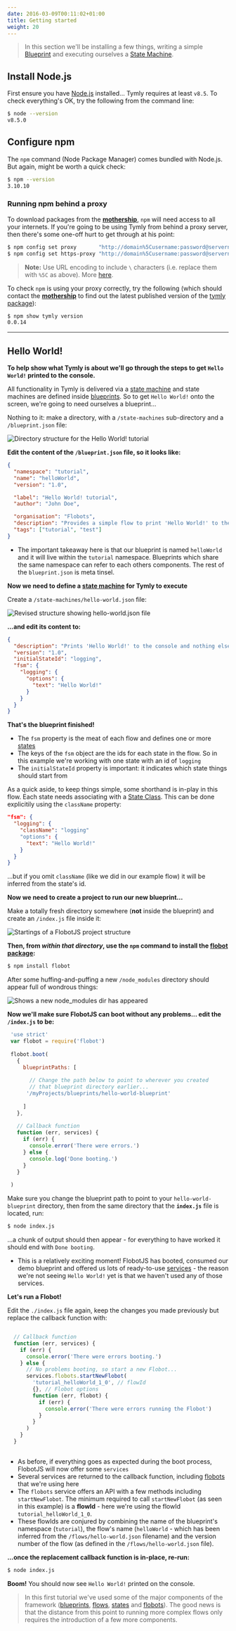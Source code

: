```yaml
---
date: 2016-03-09T00:11:02+01:00
title: Getting started
weight: 20
---
```

> In this section we'll be installing a few things, writing a simple [Blueprint](/key-concepts/#blueprints) and executing ourselves a [State Machine](/key-concepts/#state-machines).

## Install Node.js

First ensure you have [Node.js](https://nodejs.org/en/) installed... Tymly requires at least `v8.5`.
To check everything's OK, try the following from the command line:

``` sh
$ node --version
v8.5.0
```

## Configure npm

The `npm` command (Node Package Manager) comes bundled with Node.js. But again, might be worth a quick check:

``` sh
$ npm --version
3.10.10
```

### Running npm behind a proxy

To download packages from the __[mothership](https://www.npmjs.com/)__, `npm` will need access to all your internets.
If you're going to be using Tymly from behind a proxy server, then there's some one-off hurt to get through at his point:

``` sh
$ npm config set proxy       "http://domain%5Cusername:password@servername:port/"
$ npm config set https-proxy "http://domain%5Cusername:password@servername:port/"
```

> __Note:__ Use URL encoding to include `\` characters (i.e. replace them with `%5C` as above). More [here](http://stackoverflow.com/questions/25660936/using-npm-behind-corporate-proxy-pac).

To check `npm` is using your proxy correctly, try the following (which should contact the __[mothership](https://www.npmjs.com/)__ to find out the latest published version of the [tymly package](https://www.npmjs.com/package/tymly)):

```sh
$ npm show tymly version
0.0.14
```

<hr>

## Hello World!

__To help show what Tymly is about we'll go through the steps to get `Hello World!` printed to the console.__

All functionality in Tymly is delivered via a [state machine](/key-concepts/#state-machines) and state machines are defined inside [blueprints](/key-concepts/#blueprints).
So to get `Hello World!` onto the screen, we're going to need ourselves a blueprint...

Nothing to it: make a directory, with a `/state-machines` sub-directory and a `/blueprint.json` file:

![Directory structure for the Hello World! tutorial](/images/hello-world-directory-structure.png)

__Edit the content of the `/blueprint.json` file, so it looks like:__
 
``` json
{
  "namespace": "tutorial",
  "name": "helloWorld",
  "version": "1.0",

  "label": "Hello World! tutorial",
  "author": "John Doe",

  "organisation": "Flobots",
  "description": "Provides a simple flow to print 'Hello World!' to the console",
  "tags": ["tutorial", "test"] 
}
```

- The important takeaway here is that our blueprint is named `helloWorld` and it will live within the `tutorial` namespace. Blueprints which share the same namespace can refer to each others components. The rest of the `blueprint.json` is meta tinsel.
 
__Now we need to define a [state machine](/key-concepts/#state-machines) for Tymly to execute__

Create a `/state-machines/hello-world.json` file:

![Revised structure showing hello-world.json file](/images/hello-world-json.png)

__...and edit its content to:__

``` json
{
  "description": "Prints 'Hello World!' to the console and nothing else",
  "version": "1.0",
  "initialStateId": "logging",
  "fsm": {
    "logging": {
      "options": {
        "text": "Hello World!"
      }     
    }    
  }  
}
```

__That's the blueprint finished!__

- The `fsm` property is the meat of each flow and defines one or more [states](/key-concepts/#states)
- The keys of the `fsm` object are the ids for each state in the flow. So in this example we're working with one state with an id of `logging`
- The `initialStateId` property is important: it indicates which state things should start from

As a quick aside, to keep things simple, some shorthand is in-play in this flow.
Each state needs associating with a [State Class](/core-components/#list-of-state-classes). This can be done explicitily using the `className` property:
 
``` json
"fsm": {
  "logging": {
    "className": "logging"
    "options": {
      "text": "Hello World!"     
    }    
  }  
}
```

...but if you omit `className` (like we did in our example flow) it will be inferred from the state's id.

__Now we need to create a project to run our new blueprint...__

Make a totally fresh directory somewhere (__not__ inside the blueprint) and create an `/index.js` file inside it:

![Startings of a FlobotJS project structure](/images/hello-world-flobot.png)

__Then, from _within that directory_, use the `npm` command to install the [flobot package](https://www.npmjs.com/package/flobot):__

``` sh
$ npm install flobot
```

After some huffing-and-puffing a new `/node_modules` directory should appear full of wondrous things:

![Shows a new node_modules dir has appeared](/images/node_modules.png)

__Now we'll make sure FlobotJS can boot without any problems... edit the `/index.js` to be:__
 
``` javascript
 'use strict'
 var flobot = require('flobot')
 
 flobot.boot(
   {
     blueprintPaths: [
     
       // Change the path below to point to wherever you created
       // that blueprint directory earlier...
      '/myProjects/blueprints/hello-world-blueprint'
      
     ]
   },
   
   // Callback function
   function (err, services) { 
     if (err) {
       console.error('There were errors.')
     } else {
       console.log('Done booting.')
     }         
   }
   
 )
```
 
 Make sure you change the blueprint path to point to your `hello-world-blueprint` directory, then from the same directory that the __`index.js`__ file is located, run:
 
``` sh
$ node index.js
```

...a chunk of output should then appear - for everything to have worked it should end with `Done booting`.

- This is a relatively exciting moment! FlobotJS has booted, consumed our demo blueprint and offered us lots of ready-to-use [services](/core-components/#list-of-services) - the reason we're not seeing `Hello World!` yet is that we haven't used any of those services.

__Let's run a Flobot!__

Edit the `./index.js` file again, keep the changes you made previously but replace the callback function with:
 
``` javascript

  // Callback function
  function (err, services) {
    if (err) {
      console.error('There were errors booting.')
    } else {
      // No problems booting, so start a new Flobot...
      services.flobots.startNewFlobot(
        'tutorial_helloWorld_1_0', // flowId
        {}, // Flobot options
        function (err, flobot) {
          if (err) {
            console.error('There were errors running the Flobot')
          }
        }
      )
    }
  }
  
```

- As before, if everything goes as expected during the boot process, FlobotJS will now offer some `services`
- Several services are returned to the callback function, including [flobots](http://localhost:1313/core-components/services/flobot-flobots/) that we're using here
- The `flobots` service offers an API with a few methods including `startNewFlobot`. The minimum required to call `startNewFlobot` (as seen in this example) is a __flowId__ - here we're using the flowId `tutorial_helloWorld_1_0`.
- These flowIds are conjured by combining the name of the blueprint's namespace (`tutorial`), the flow's name (`helloWorld` - which has been inferred from the `/flows/hello-world.json` filename) and the version number of the flow (as defined in the `/flows/hello-world.json` file). 

__...once the replacement callback function is in-place, re-run:__

``` sh
$ node index.js
```

__Boom!__ You should now see `Hello World!` printed on the console.

> In this first tutorial we've used some of the major components of the framework ([blueprints](/key-concepts/#blueprints), [flows](/key-concepts/#flows), [states](/key-concepts/#states) and [flobots](/key-concepts/#flobots)). The good news is that the distance from this point to running more complex flows only requires the introduction of a few more components. 

